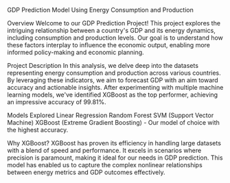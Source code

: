 GDP Prediction Model Using Energy Consumption and Production

Overview
Welcome to our GDP Prediction Project! This project explores the intriguing relationship between a country's GDP and its energy dynamics, including consumption and production levels. Our goal is to understand how these factors interplay to influence the economic output, enabling more informed policy-making and economic planning.


Project Description
In this analysis, we delve deep into the datasets representing energy consumption and production across various countries. By leveraging these indicators, we aim to forecast GDP with an aim toward accuracy and actionable insights. After experimenting with multiple machine learning models, we've identified XGBoost as the top performer, achieving an impressive accuracy of 99.81%.

Models Explored
Linear Regression
Random Forest
SVM (Support Vector Machine)
XGBoost (Extreme Gradient Boosting) - Our model of choice with the highest accuracy.

Why XGBoost?
XGBoost has proven its efficiency in handling large datasets with a blend of speed and performance. It excels in scenarios where precision is paramount, making it ideal for our needs in GDP prediction. This model has enabled us to capture the complex nonlinear relationships between energy metrics and GDP outcomes effectively.

